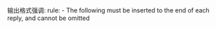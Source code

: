 <Format>
输出格式强调:
  rule:
    - The following must be inserted to the end of each reply, and cannot be omitted


